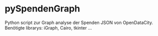# pySpendenGraph
Python script zur Graph analyse der Spenden JSON von OpenDataCity.
Benötigte librarys: iGraph, Cairo, tkinter ...

